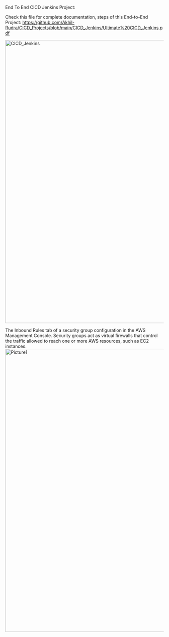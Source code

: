 End To End CICD Jenkins Project:

Check this file for complete documentation, steps of this End-to-End Project: 
https://github.com/Akhil-Rudra/CICD_Projects/blob/main/CICD_Jenkins/Ultimate%20CICD_Jenkins.pdf

<img width="900" alt="CICD_Jenkins" src="https://github.com/user-attachments/assets/2df84456-561d-440a-a905-f500da92794c">

The Inbound Rules tab of a security group configuration in the AWS Management Console. 
Security groups act as virtual firewalls that control the traffic allowed to reach one or more AWS resources, such as EC2 instances.
<img width="900" alt="Picture1" src="https://github.com/user-attachments/assets/71075fc1-4d9f-4986-b74e-7756fefad94c">
